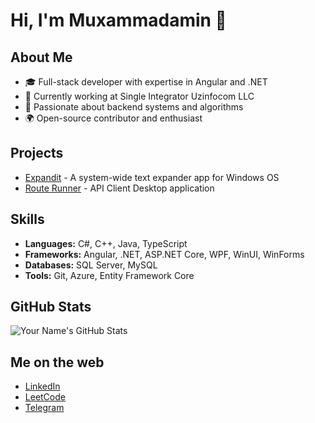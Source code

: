 # Hi, I'm Muxammadamin 👋

## About Me
- 🎓 Full-stack developer with expertise in Angular and .NET
- 🏢 Currently working at Single Integrator Uzinfocom LLC
- 🚀 Passionate about backend systems and algorithms
- 🌍 Open-source contributor and enthusiast

## Projects
- [Expandit](https://github.com/Muxammadamin-Ulmasaliyev/Expandit) - A system-wide text expander app for Windows OS
- [Route Runner](https://github.com/Muxammadamin-Ulmasaliyev/Route-Runner-App) - API Client Desktop application 

## Skills
- **Languages:** C#, C++, Java, TypeScript
- **Frameworks:** Angular, .NET, ASP.NET Core, WPF, WinUI, WinForms
- **Databases:** SQL Server, MySQL
- **Tools:** Git, Azure, Entity Framework Core

## GitHub Stats
![Your Name's GitHub Stats](https://github-readme-stats.vercel.app/api?username=Muxammadamin-Ulmasaliyev&show_icons=true&count_private=true)

## Me on the web
- [LinkedIn](https://www.linkedin.com/in/muxammadamin-ulmasaliyev-419198251)
- [LeetCode](https://leetcode.com/u/MuxammadaminUlmasaliyev/)
- [Telegram](https://t.me/MuxammadaminUlmasaliyev)

